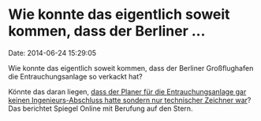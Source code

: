 Wie konnte das eigentlich soweit kommen, dass der Berliner \...
===============================================================

Date: 2014-06-24 15:29:05

Wie konnte das eigentlich soweit kommen, dass der Berliner Großflughafen
die Entrauchungsanlage so verkackt hat?

Könnte das daran liegen, [dass der Planer für die Entrauchungsanlage gar
keinen Ingenieurs-Abschluss hatte sondern nur technischer Zeichner
war](http://spiegel.de/article.do?id=977163)? Das berichtet Spiegel
Online mit Berufung auf den Stern.
